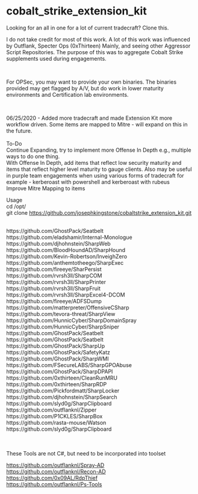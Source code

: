 # cobalt_strike_extension_kit
Looking for an all in one for a lot of current tradecraft?  Clone this. <br>

I do not take credit for most of this work.  A lot of this work was influenced by Outflank, Specter Ops (0xThirteen) Mainly, and seeing other Aggressor Script Repositories.  The purpose of this was to aggregate Cobalt Strike supplements used during engagements. <br>

<br>

For OPSec, you may want to provide your own binaries.  The binaries provided may get flagged by A/V, but do work in lower maturity environments and Certification lab environments.
<br>

<br>

06/25/2020 - Added more tradecraft and made Extension Kit more workflow driven.  Some items are mapped to Mitre - will expand on this in the future.
<br>
<br>
To-Do
<br>
Continue Expanding, try to implement more Offense In Depth e.g., multiple ways to do one thing.
<br>
With Offense In Depth, add items that reflect low security maturity and items that reflect higher level maturity to gauge clients.  Also may be useful in purple team engagements when using various forms of tradecraft for example - kerberoast with powershell and kerberoast with rubeus
<br>
Improve Mitre Mapping to items

Usage <br>
cd /opt/ <br>
git clone https://github.com/josephkingstone/cobaltstrike_extension_kit.git <br>


<br>
https://github.com/GhostPack/Seatbelt <br>
https://github.com/eladshamir/Internal-Monologue <br>
https://github.com/djhohnstein/SharpWeb<br>
https://github.com/BloodHoundAD/SharpHound<br>
https://github.com/Kevin-Robertson/InveighZero<br>
https://github.com/anthemtotheego/SharpExec<br>
https://github.com/fireeye/SharPersist<br>
https://github.com/rvrsh3ll/SharpCOM<br>
https://github.com/rvrsh3ll/SharpPrinter<br>
https://github.com/rvrsh3ll/SharpFruit<br>
https://github.com/rvrsh3ll/SharpExcel4-DCOM<br>
https://github.com/fireeye/ADFSDump<br>
https://github.com/matterpreter/OffensiveCSharp<br>
https://github.com/tevora-threat/SharpView<br>
https://github.com/HunnicCyber/SharpDomainSpray<br>
https://github.com/HunnicCyber/SharpSniper<br>
https://github.com/GhostPack/Seatbelt<br>
https://github.com/GhostPack/Seatbelt<br>
https://github.com/GhostPack/SharpUp<br>
https://github.com/GhostPack/SafetyKatz<br>
https://github.com/GhostPack/SharpWMI<br>
https://github.com/FSecureLABS/SharpGPOAbuse<br>
https://github.com/GhostPack/SharpDPAPI<br>
https://github.com/0xthirteen/CleanRunMRU<br>
https://github.com/0xthirteen/SharpRDP<br>
https://github.com/Pickfordmatt/SharpLocker<br>
https://github.com/djhohnstein/SharpSearch<br>
https://github.com/slyd0g/SharpClipboard<br>
https://github.com/outflanknl/Zipper<br>
https://github.com/P1CKLES/SharpBox<br>
https://github.com/rasta-mouse/Watson<br>
https://github.com/slyd0g/SharpClipboard <br>
<br>
<br>

These Tools are not C#, but need to be incorporated into toolset<br>

https://github.com/outflanknl/Spray-AD<br>
https://github.com/outflanknl/Recon-AD<br>
https://github.com/0x09AL/RdpThief<br>
https://github.com/outflanknl/Ps-Tools<br>
